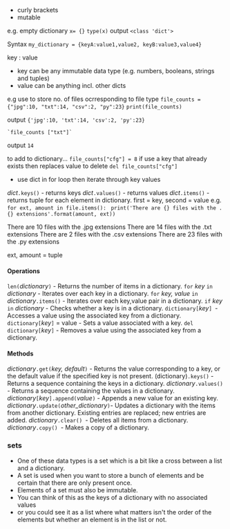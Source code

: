 - curly brackets
- mutable

e.g. empty dictionary
`x= {}`
`type(x)`
output
`<class 'dict'>`

Syntax
`my_dictionary = {keyA:value1,value2, keyB:value3,value4}`

key : value
- key can be any immutable data type (e.g. numbers, booleans, strings and tuples) 
- value can be anything incl. other dicts

e.g use to store no. of files ocrresponding to file type
`file_counts = {"jpg":10, "txt":14, "csv":2, "py":23}`
`print(file_counts)`

output
	`{'jpg':10, 'txt':14, 'csv':2, 'py':23}`

	`file_counts ["txt"]`
output
	`14`

to add to dictionary...
	`file_counts["cfg"] = 8`
	if use a key that already exists then replaces value
to delete
	`del file_counts["cfg"]`

- use dict in for loop then iterate through key values


*dict*`.keys()` - returns keys
*dict*`.values()` - returns values
*dict*`.items()` - returns tuple for each element in dictionary. first = key, second = value
	e.g.
	`for ext, amount in file.items(): `
	`print('There are {} files with the .{} extensions'.format(amount, ext))`

There are 10 files with the .jpg extensions
There are 14 files with the .txt extensions
There are 2 files with the .csv extensions
There are 23 files with the .py extensions

ext, amount = tuple

#### Operations
`len(`*dictionary*`)` - Returns the number of items in a dictionary.
`for` *key* `in `*dictionary* - Iterates over each key in a dictionary.
`for` *key, value* `in` *dictionary*`.items()` - Iterates over each key,value pair in a dictionary.
`if` *key* `in` *dictionary* - Checks whether a key is in a dictionary.
`dictionary[`*key*`] `- Accesses a value using the associated key from a dictionary.
`dictionary[`*key*`]` = value - Sets a value associated with a key.
`del dictionary[`*key*`]` - Removes a value using the associated key from a dictionary.

#### Methods
*dictionary*`.get(`*key, default*`)` - Returns the value corresponding to a key, or the default value if the specified key is not present.
(dictionary)`.keys()` - Returns a sequence containing the keys in a dictionary.
*dictionary*`.values() `- Returns a sequence containing the values in a dictionary.
*dictionary*`[`*key*`].append(`*value*`)` - Appends a new value for an existing key.
*dictionary*`.update(`*other_dictionary*`)`- Updates a dictionary with the items from another dictionary. Existing entries are replaced; new entries are added.
*dictionary*`.clear() `- Deletes all items from a dictionary.
*dictionary*`.copy() `- Makes a copy of a dictionary.


### sets

- One of these data types is a set which is a bit like a cross between a list and a dictionary. 
- A set is used when you want to store a bunch of elements and be certain that there are only present once. 
- Elements of a set must also be immutable. 
- You can think of this as the keys of a dictionary with no associated values 
- or you could see it as a list where what matters isn't the order of the elements but whether an element is in the list or not.


